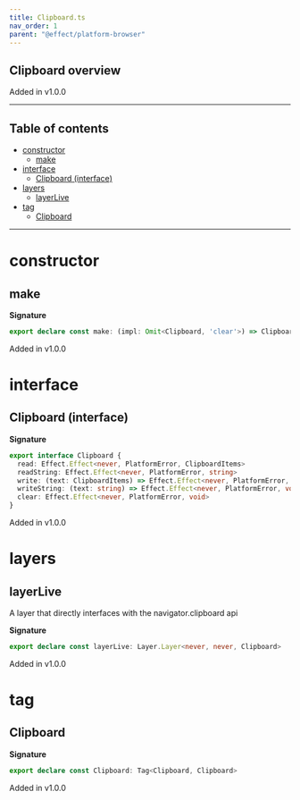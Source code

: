 ```yaml
---
title: Clipboard.ts
nav_order: 1
parent: "@effect/platform-browser"
---
```


## Clipboard overview

Added in v1.0.0

---

<h2 class="text-delta">Table of contents</h2>

- [constructor](#constructor)
  - [make](#make)
- [interface](#interface)
  - [Clipboard (interface)](#clipboard-interface)
- [layers](#layers)
  - [layerLive](#layerlive)
- [tag](#tag)
  - [Clipboard](#clipboard)

---

# constructor

## make

**Signature**

```ts
export declare const make: (impl: Omit<Clipboard, 'clear'>) => Clipboard
```

Added in v1.0.0

# interface

## Clipboard (interface)

**Signature**

```ts
export interface Clipboard {
  read: Effect.Effect<never, PlatformError, ClipboardItems>
  readString: Effect.Effect<never, PlatformError, string>
  write: (text: ClipboardItems) => Effect.Effect<never, PlatformError, void>
  writeString: (text: string) => Effect.Effect<never, PlatformError, void>
  clear: Effect.Effect<never, PlatformError, void>
}
```

Added in v1.0.0

# layers

## layerLive

A layer that directly interfaces with the navigator.clipboard api

**Signature**

```ts
export declare const layerLive: Layer.Layer<never, never, Clipboard>
```

Added in v1.0.0

# tag

## Clipboard

**Signature**

```ts
export declare const Clipboard: Tag<Clipboard, Clipboard>
```

Added in v1.0.0
